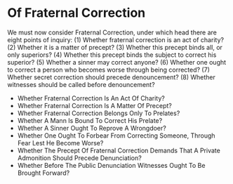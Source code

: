 # Of Fraternal Correction

We must now consider Fraternal Correction, under which head there are eight points of inquiry:
(1) Whether fraternal correction is an act of charity?
(2) Whether it is a matter of precept?
(3) Whether this precept binds all, or only superiors?
(4) Whether this precept binds the subject to correct his superior?
(5) Whether a sinner may correct anyone?
(6) Whether one ought to correct a person who becomes worse through being corrected?
(7) Whether secret correction should precede denouncement?
(8) Whether witnesses should be called before denouncement?

* Whether Fraternal Correction Is An Act Of Charity?
* Whether Fraternal Correction Is A Matter Of Precept?
* Whether Fraternal Correction Belongs Only To Prelates?
* Whether A Mann Is Bound To Correct His Prelate?
* Whether A Sinner Ought To Reprove A Wrongdoer?
* Whether One Ought To Forbear From Correcting Someone, Through Fear Lest He Become Worse?
* Whether The Precept Of Fraternal Correction Demands That A Private Admonition Should Precede Denunciation?
* Whether Before The Public Denunciation Witnesses Ought To Be Brought Forward?